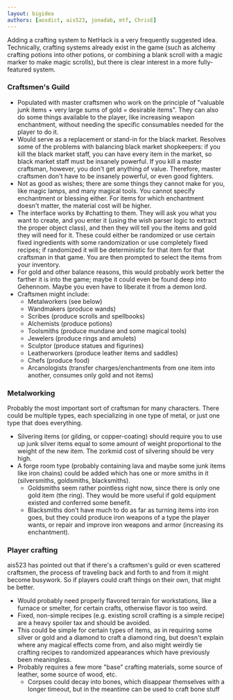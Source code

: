 ```yaml
---
layout: bigidea
authors: [aosdict, ais523, jonadab, mtf, ChrisE]
---
```


Adding a crafting system to NetHack is a very frequently suggested idea. Technically, crafting systems already exist in the game (such as alchemy crafting potions into other potions, or combining a blank scroll with a magic marker to make magic scrolls), but there is clear interest in a more fully-featured system.

### Craftsmen's Guild
* Populated with master craftsmen who work on the principle of "valuable junk items + very large sums of gold = desirable items". They can also do some things available to the player, like increasing weapon enchantment, without needing the specific consumables needed for the player to do it.
* Would serve as a replacement or stand-in for the black market. Resolves some of the problems with balancing black market shopkeepers: if you kill the black market staff, you can have every item in the market, so black market staff must be insanely powerful. If you kill a master craftsman, however, you don't get anything of value. Therefore, master craftsmen don't have to be insanely powerful, or even good fighters.
* Not as good as wishes; there are some things they cannot make for you, like magic lamps, and many magical tools. You cannot specify enchantment or blessing either. For items for which enchantment doesn't matter, the material cost will be higher.
* The interface works by #chatting to them. They will ask you what you want to create, and you enter it (using the wish parser logic to extract the proper object class), and then they will tell you the items and gold they will need for it. These could either be randomized or use certain fixed ingredients with some randomization or use completely fixed recipes; if randomized it will be deterministic for that item for that craftsman in that game. You are then prompted to select the items from your inventory.
* For gold and other balance reasons, this would probably work better the farther it is into the game; maybe it could even be found deep into Gehennom. Maybe you even have to liberate it from a demon lord.
* Craftsmen might include:
  * Metalworkers (see below)
  * Wandmakers (produce wands)
  * Scribes (produce scrolls and spellbooks)
  * Alchemists (produce potions)
  * Toolsmiths (produce mundane and some magical tools)
  * Jewelers (produce rings and amulets)
  * Sculptor (produce statues and figurines)
  * Leatherworkers (produce leather items and saddles)
  * Chefs (produce food)
  * Arcanologists (transfer charges/enchantments from one item into another, consumes only gold and not items)

### Metalworking
Probably the most important sort of craftsman for many characters. There could be multiple types, each specializing in one type of metal, or just one type that does everything.
* Silvering items (or gilding, or copper-coating) should require you to use up junk silver items equal to some amount of weight proportional to the weight of the new item. The zorkmid cost of silvering should be very high.
* A forge room type (probably containing lava and maybe some junk items like iron chains) could be added which has one or more smiths in it (silversmiths, goldsmiths, blacksmiths).
  * Goldsmiths seem rather pointless right now, since there is only one gold item (the ring). They would be more useful if gold equipment existed and conferred some benefit.
  * Blacksmiths don't have much to do as far as turning items into iron goes, but they could produce iron weapons of a type the player wants, or repair and improve iron weapons and armor (increasing its enchantment).

### Player crafting
ais523 has pointed out that if there's a craftsmen's guild or even scattered craftsmen, the process of traveling back and forth to and from it might become busywork. So if players could craft things on their own, that might be better.
* Would probably need properly flavored terrain for workstations, like a furnace or smelter, for certain crafts, otherwise flavor is too weird.
* Fixed, non-simple recipes (e.g. existing scroll crafting is a simple recipe) are a heavy spoiler tax and should be avoided.
* This could be simple for certain types of items, as in requiring some silver or gold and a diamond to craft a diamond ring, but doesn't explain where any magical effects come from, and also might weirdly tie crafting recipes to randomized appearances which have previously been meaningless.
* Probably requires a few more "base" crafting materials, some source of leather, some source of wood, etc.
  * Corpses could decay into bones, which disappear themselves with a longer timeout, but in the meantime can be used to craft bone stuff

